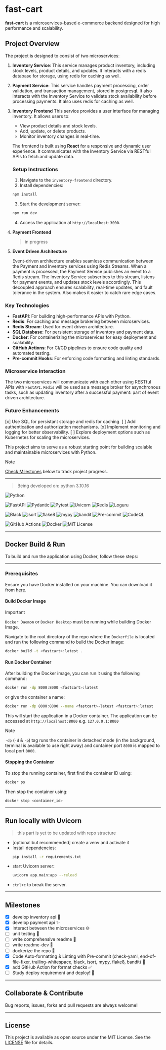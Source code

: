 # fast-cart

**fast-cart** is a microservices-based e-commerce backend designed for high performance and scalability.

## Project Overview

The project is designed to consist of two microservices:

1. **Inventory Service**:
   This service manages product inventory, including stock levels, product details, and updates. It interacts with a redis database for storage, using redis for caching as well.

2. **Payment Service**:
   This service handles payment processing, order validation, and transaction management, stored in postgresql. It also interacts with the Inventory Service to validate stock availability before processing payments. It also uses redis for caching as well.

3. **Inventory Frontend**
   This service provides a user interface for managing inventory. It allows users to:

   - View product details and stock levels.
   - Add, update, or delete products.
   - Monitor inventory changes in real-time.

   The frontend is built using **React** for a responsive and dynamic user experience. It communicates with the Inventory Service via RESTful APIs to fetch and update data.

   ### Setup Instructions

   1. Navigate to the `inventory-frontend` directory.
   2. Install dependencies:

   ```sh
   npm install
   ```

   3. Start the development server:

   ```sh
   npm run dev
   ```

   4. Access the application at `http://localhost:3000`.

4. **Payment Frontend**

   > in progress

5. **Event Driven Architecture**

   Event-driven architecture enables seamless communication between the Payment and Inventory services using Redis Streams. When a payment is processed, the Payment Service publishes an event to a Redis stream. The Inventory Service subscribes to this stream, listens for payment events, and updates stock levels accordingly. This decoupled approach ensures scalability, real-time updates, and fault tolerance in the system. Also makes it easier to catch rare edge cases.

### Key Technologies

- **FastAPI**: For building high-performance APIs with Python.
- **Redis**: For caching and message brokering between microservices.
- **Redis Stream**: Used for event driven architecture.
- **SQL Database**: For persistent storage of inventory and payment data.
- **Docker**: For containerizing the microservices for easy deployment and scalability.
- **GitHub Actions**: For CI/CD pipelines to ensure code quality and automated testing.
- **Pre-commit Hooks**: For enforcing code formatting and linting standards.

### Microservice Interaction

The two microservices will communicate with each other using RESTful APIs with `FastAPI`. `Redis` will be used as a message broker for asynchronous tasks, such as updating inventory after a successful payment: part of event driven architecture.

### Future Enhancements

[x] Use SQL for persistant storage and redis for caching.
[ ] Add authentication and authorization mechanisms.
[x] Implement monitoring and logging for better observability.
[ ] Explore deployment options such as Kubernetes for scaling the microservices.

This project aims to serve as a robust starting point for building scalable and maintainable microservices with Python.

> [!NOTE]
> [Check Milestones](#milestones) below to track project progress.

---

> Being developed on: python 3.10.16

![Python](https://img.shields.io/badge/python-3670A0?style=for-the-badge&logo=python&logoColor=ffdd54)

![FastAPI](https://img.shields.io/badge/FastAPI-005571?style=for-the-badge&logo=fastapi) ![Pydantic](https://img.shields.io/badge/pydantic-4A91A2?style=for-the-badge&logo=python&logoColor=white) ![Pytest](https://img.shields.io/badge/pytest-0A9EDC?style=for-the-badge&logo=pytest&logoColor=white) ![Uvicorn](https://img.shields.io/badge/uvicorn-111111?style=for-the-badge&logo=uvicorn&logoColor=white) ![Redis](https://img.shields.io/badge/Redis-DC382D?style=for-the-badge&logo=redis&logoColor=white) ![Loguru](https://img.shields.io/badge/loguru-FF9C00?style=for-the-badge&logo=python&logoColor=white)

![Black](https://img.shields.io/badge/black-000000?style=for-the-badge&logo=python&logoColor=white) ![isort](https://img.shields.io/badge/isort-4B8BBE?style=for-the-badge&logo=python&logoColor=white) ![flake8](https://img.shields.io/badge/flake8-306998?style=for-the-badge&logo=python&logoColor=white) ![mypy](https://img.shields.io/badge/mypy-2A6DB2?style=for-the-badge&logo=python&logoColor=white) ![bandit](https://img.shields.io/badge/bandit-CD5C5C?style=for-the-badge&logo=python&logoColor=white) ![Pre-commit](https://img.shields.io/badge/pre--commit-FAAF3A?style=for-the-badge&logo=pre-commit&logoColor=white) ![CodeQL](https://img.shields.io/badge/codeql-006F99?style=for-the-badge&logo=github-actions&logoColor=white)

![GitHub Actions](https://img.shields.io/badge/github%20actions-2088FF?style=for-the-badge&logo=github-actions&logoColor=white) ![Docker](https://img.shields.io/badge/docker-%230db7ed.svg?style=for-the-badge&logo=docker&logoColor=white) ![MIT License](https://img.shields.io/badge/license-MIT-green?style=for-the-badge)

---

## Docker Build & Run

To build and run the application using Docker, follow these steps:

---

### Prerequisites

Ensure you have Docker installed on your machine. You can download it from [here](https://www.docker.com/products/docker-desktop).

#### Build Docker Image

> [!IMPORTANT]
> `Docker Daemon` or `Docker Desktop` must be running while building Docker Image.

Navigate to the root directory of the repo where the `Dockerfile` is located and run the following command to build the Docker image:

```sh
docker build -t <fastcart>:latest .
```

#### Run Docker Container

After building the Docker image, you can run it using the following command:

```sh
docker run -dp 8000:8000 <fastcart>:latest
```

or give the container a name:

```sh
docker run -dp 8000:8000 --name <fastcart>-latest <fastcart>:latest
```

This will start the application in a Docker container. The application can be accessed at `http://localhost:8000` e.g. `127.0.0.1:8000`

> [!NOTE]
> `-dp` (`-d` & `-p`) tag runs the container in detached mode (in the background, terminal is available to use right away) and container port `8000` is mapped to local port `8000`.

#### Stopping the Container

To stop the running container, first find the container ID using:

```sh
docker ps
```

Then stop the container using:

```sh
docker stop <container_id>
```

---

## Run locally with Uvicorn

> this part is yet to be updated with repo structure

- [optional but recommended] create a venv and activate it
- Install dependencies:
  ```sh
  pip install -r requirements.txt
  ```
- start Uvicorn server:
  ```sh
  uvicorn app.main:app --reload
  ```
- `ctrl+c` to break the server.

---

## Milestones

- [x] develop inventory api 🤖
- [x] develop payment api ✨
- [x] Interact between the microservices 🌐
- [ ] unit testing 🧪
- [ ] write comprehensive readme 📖
- [ ] write readme-dev 📖
- [ ] dockerize the repo 🐳
- [x] Code Auto-formatting & Linting with Pre-commit (check-yaml, end-of-file-fixer, trailing-whitespace, black, isort, mypy, flake8, bandit) 🎨
- [x] add GitHub Action for format checks ✅
- [ ] Study deploy requirement and deploy! 🚀

---

## Collaborate & Contribute

Bug reports, issues, forks and pull requests are always welcome!

---

## License

This project is available as open source under the MIT License. See the [LICENSE](./LICENSE) file for details.
